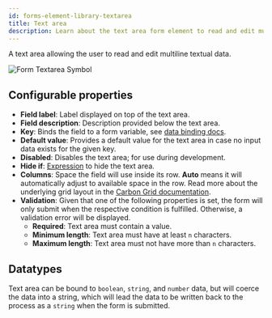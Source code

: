 ```yaml
---
id: forms-element-library-textarea
title: Text area
description: Learn about the text area form element to read and edit multiline textual data.
---
```


A text area allowing the user to read and edit multiline textual data.

<img src="/img/form-icons/form-textArea.svg" alt="Form Textarea Symbol" />

## Configurable properties

- **Field label**: Label displayed on top of the text area.
- **Field description**: Description provided below the text area.
- **Key**: Binds the field to a form variable, see [data binding docs](../configuration/forms-config-data-binding.md).
- **Default value**: Provides a default value for the text area in case no input data exists for the given key.
- **Disabled**: Disables the text area; for use during development.
- **Hide if**: [Expression](../../feel/language-guide/feel-expressions-introduction.md) to hide the text area.
- **Columns**: Space the field will use inside its row. **Auto** means it will automatically adjust to available space in the row. Read more about the underlying grid layout in the [Carbon Grid documentation](https://carbondesignsystem.com/guidelines/2x-grid/overview).
- **Validation**: Given that one of the following properties is set, the form will only submit when the respective condition is fulfilled. Otherwise, a validation error will be displayed.
  - **Required**: Text area must contain a value.
  - **Minimum length**: Text area must have at least `n` characters.
  - **Maximum length**: Text area must not have more than `n` characters.

## Datatypes

Text area can be bound to `boolean`, `string`, and `number` data, but will coerce the data into a string, which will lead the data to be written back to the process as a `string` when the form is submitted.
